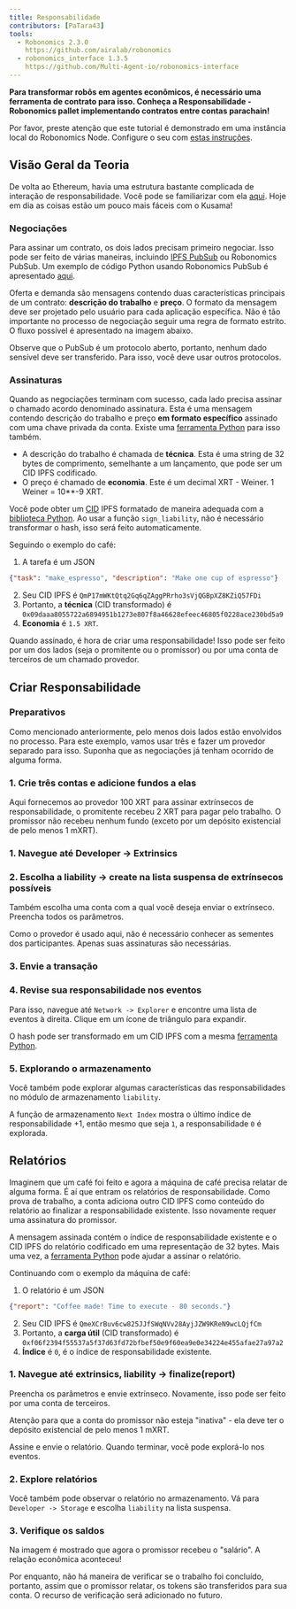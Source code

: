 ```yaml
---
title: Responsabilidade
contributors: [PaTara43]
tools:   
  - Robonomics 2.3.0
    https://github.com/airalab/robonomics
  - robonomics_interface 1.3.5
    https://github.com/Multi-Agent-io/robonomics-interface
---
```


**Para transformar robôs em agentes econômicos, é necessário uma ferramenta de contrato para isso. Conheça a Responsabilidade - Robonomics pallet implementando contratos entre contas parachain!**

<robo-wiki-note type="warning" title="Dev Node">

  Por favor, preste atenção que este tutorial é demonstrado em uma instância local do Robonomics Node. Configure o seu com [estas instruções](/docs/run-dev-node).

</robo-wiki-note>

## Visão Geral da Teoria

De volta ao Ethereum, havia uma estrutura bastante complicada de interação de responsabilidade. Você pode se familiarizar com ela [aqui](/docs/robonomics-how-it-works). Hoje em dia as coisas estão um pouco mais fáceis com o Kusama!

### Negociações

Para assinar um contrato, os dois lados precisam primeiro negociar. Isso pode ser feito de várias maneiras, incluindo [IPFS PubSub](https://blog.ipfs.tech/25-pubsub/) ou Robonomics PubSub. Um exemplo de código Python usando Robonomics PubSub é apresentado [aqui](https://multi-agent-io.github.io/robonomics-interface/usage.html#pubsub).

Oferta e demanda são mensagens contendo duas características principais de um contrato: **descrição do trabalho** e **preço**. O formato da mensagem deve ser projetado pelo usuário para cada aplicação específica. Não é tão importante no processo de negociação seguir uma regra de formato estrito. O fluxo possível é apresentado na imagem abaixo.

<robo-wiki-picture src="liability/negotiations.jpg" />

<robo-wiki-note type="warning" title="PubSub">

  Observe que o PubSub é um protocolo aberto, portanto, nenhum dado sensível deve ser transferido. Para isso, você deve usar outros protocolos.

</robo-wiki-note>


### Assinaturas

Quando as negociações terminam com sucesso, cada lado precisa assinar o chamado acordo denominado assinatura. Esta é uma mensagem contendo descrição do trabalho e preço **em formato específico** assinado com uma chave privada da conta. Existe uma [ferramenta Python](https://multi-agent-io.github.io/robonomics-interface/modules.html#robonomicsinterface.Liability.sign_liability) para isso também.
 - A descrição do trabalho é chamada de **técnica**. Esta é uma string de 32 bytes de comprimento, semelhante a um lançamento, que pode ser um CID IPFS codificado.
 - O preço é chamado de **economia**. Este é um decimal XRT - Weiner. 1 Weiner = 10**-9 XRT.

<robo-wiki-note type="note" title="32 bytes">

  Você pode obter um [CID](https://ipfs.tech/) IPFS formatado de maneira adequada com a [biblioteca Python](https://multi-agent-io.github.io/robonomics-interface/modules.html#robonomicsinterface.utils.ipfs_qm_hash_to_32_bytes).
  Ao usar a função `sign_liability`, não é necessário transformar o hash, isso será feito automaticamente.

</robo-wiki-note>

Seguindo o exemplo do café:

1. A tarefa é um JSON
```json
{"task": "make_espresso", "description": "Make one cup of espresso"}
```
2. Seu CID IPFS é `QmP17mWKtQtq2Gq6qZAggPRrho3sVjQGBpXZ8KZiQ57FDi`
3. Portanto, a **técnica** (CID transformado) é `0x09daaa8055722a6894951b1273e807f8a46628efeec46805f0228ace230bd5a9` 
4. **Economia** é `1.5 XRT`.

Quando assinado, é hora de criar uma responsabilidade! Isso pode ser feito por um dos lados (seja o promitente ou o promissor) ou por uma conta de terceiros de um chamado provedor.

## Criar Responsabilidade

### Preparativos

Como mencionado anteriormente, pelo menos dois lados estão envolvidos no processo. Para este exemplo, vamos usar três e fazer um provedor separado para isso. Suponha que as negociações já tenham ocorrido de alguma forma.

### 1. Crie três contas e adicione fundos a elas

<robo-wiki-picture src="liability/balances.jpg" />

Aqui fornecemos ao provedor 100 XRT para assinar extrínsecos de responsabilidade, o promitente recebeu 2 XRT para pagar pelo trabalho.
O promissor não recebeu nenhum fundo (exceto por um depósito existencial de pelo menos 1 mXRT).

### 1. Navegue até Developer -> Extrinsics

<robo-wiki-picture src="liability/extrinsics.jpg" />

### 2. Escolha a liability -> create na lista suspensa de extrínsecos possíveis

Também escolha uma conta com a qual você deseja enviar o extrínseco. Preencha todos os parâmetros.

<robo-wiki-picture src="liability/create.jpg" />

<robo-wiki-note type="note" title="Signatures">

  Como o provedor é usado aqui, não é necessário conhecer as sementes dos participantes. Apenas suas assinaturas são necessárias.

</robo-wiki-note>

### 3. Envie a transação

<robo-wiki-picture src="liability/submit.jpg" />

### 4. Revise sua responsabilidade nos eventos

Para isso, navegue até `Network -> Explorer` e encontre uma lista de eventos à direita. Clique em um ícone de triângulo para expandir.

<robo-wiki-picture src="liability/new-liability.jpg" />

<robo-wiki-note type="note" title="Hash">

  O hash pode ser transformado em um CID IPFS com a mesma [ferramenta Python](https://multi-agent-io.github.io/robonomics-interface/modules.html#robonomicsinterface.utils.ipfs_32_bytes_to_qm_hash).

</robo-wiki-note>

### 5. Explorando o armazenamento

Você também pode explorar algumas características das responsabilidades no módulo de armazenamento `liability`.

<robo-wiki-picture src="liability/storage-liability.jpg" />

<robo-wiki-note type="note" title="Next Index">

  A função de armazenamento `Next Index` mostra o último índice de responsabilidade +1, então mesmo que seja `1`, a responsabilidade `0` é explorada.

</robo-wiki-note>

## Relatórios

Imaginem que um café foi feito e agora a máquina de café precisa relatar de alguma forma. É aí que entram os relatórios de responsabilidade. Como prova de trabalho, a conta adiciona outro CID IPFS como conteúdo do relatório ao finalizar a responsabilidade existente. Isso novamente requer uma assinatura do promissor.

<robo-wiki-note type="note" title="Report signature">

  A mensagem assinada contém o índice de responsabilidade existente e o CID IPFS do relatório codificado em uma representação de 32 bytes. Mais uma vez, a [ferramenta Python](https://multi-agent-io.github.io/robonomics-interface/modules.html#robonomicsinterface.Liability.sign_report) pode ajudar a assinar o relatório.

</robo-wiki-note>

Continuando com o exemplo da máquina de café:

1. O relatório é um JSON
```json
{"report": "Coffee made! Time to execute - 80 seconds."}
```
2. Seu CID IPFS é `QmeXCrBuv6cw825JJfSWqNVv28AyjJZW9KReN9wcLQjfCm`
3. Portanto, a **carga útil** (CID transformado) é `0xf06f2394f55537a5f37d63fd72bfbef50e9f60ea9e0e34224e455afae27a97a2`
4. **Índice** é `0`, é o índice de responsabilidade existente.

### 1. Navegue até extrinsics, liability -> finalize(report)

Preencha os parâmetros e envie extrínseco. Novamente, isso pode ser feito por uma conta de terceiros.

<robo-wiki-picture src="liability/report.jpg" />

<robo-wiki-note type="warning" title="Existential deposit">

  Atenção para que a conta do promissor não esteja "inativa" - ela deve ter o depósito existencial de pelo menos 1 mXRT.

</robo-wiki-note>

Assine e envie o relatório. Quando terminar, você pode explorá-lo nos eventos.

<robo-wiki-picture src="liability/new-report.jpg" />

### 2. Explore relatórios

Você também pode observar o relatório no armazenamento. Vá para  `Developer -> Storage` e escolha `liability` na lista suspensa.

<robo-wiki-picture src="liability/storage-report.jpg" />

### 3. Verifique os saldos

Na imagem é mostrado que agora o promissor recebeu o "salário". A relação econômica aconteceu!

<robo-wiki-picture src="liability/balances-2.jpg" />


<robo-wiki-note type="note" title="Verifying">

  Por enquanto, não há maneira de verificar se o trabalho foi concluído, portanto, assim que o promissor relatar, os tokens são transferidos para sua conta. 
  O recurso de verificação será adicionado no futuro.

</robo-wiki-note>